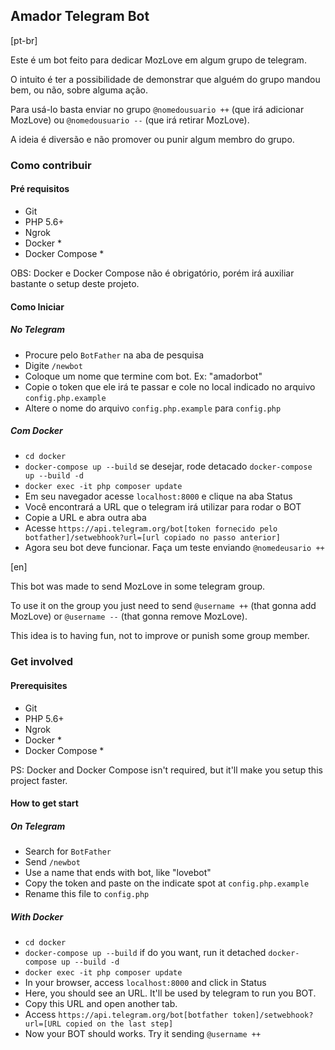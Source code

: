 ## Amador Telegram Bot

[pt-br]

Este é um bot feito para dedicar MozLove em algum grupo de telegram.

O intuito é ter a possibilidade de demonstrar que alguém do grupo mandou bem, ou não, sobre alguma ação.

Para usá-lo basta enviar no grupo `@nomedousuario ++` (que irá adicionar MozLove) ou `@nomedousuario --` (que irá retirar MozLove).

A ideia é diversão e não promover ou punir algum membro do grupo.

### Como contribuir

#### Pré requisitos

* Git
* PHP 5.6+
* Ngrok
* Docker *
* Docker Compose *

OBS: Docker e Docker Compose não é obrigatório, porém irá auxiliar bastante o setup deste projeto.

#### Como Iniciar

##### No Telegram

* Procure pelo `BotFather` na aba de pesquisa
* Digite `/newbot`
* Coloque um nome que termine com bot. Ex: "amadorbot"
* Copie o token que ele irá te passar e cole no local indicado no arquivo `config.php.example`
* Altere o nome do arquivo `config.php.example` para `config.php`

##### Com Docker

* `cd docker`
* `docker-compose up --build` se desejar, rode detacado `docker-compose up --build -d`
* `docker exec -it php composer update`
* Em seu navegador acesse `localhost:8000` e clique na aba Status
* Você encontrará a URL que o telegram irá utilizar para rodar o BOT
* Copie a URL e abra outra aba
* Acesse `https://api.telegram.org/bot[token fornecido pelo botfather]/setwebhook?url=[url copiado no passo anterior]`
* Agora seu bot deve funcionar. Faça um teste enviando `@nomedeusario ++`

[en]

This bot was made to send MozLove in some telegram group.

To use it on the group you just need to send `@username ++` (that gonna add MozLove) or `@username --` (that gonna remove MozLove).

This idea is to having fun, not to improve or punish some group member.

### Get involved

#### Prerequisites

* Git
* PHP 5.6+
* Ngrok
* Docker *
* Docker Compose *

PS: Docker and Docker Compose isn't required, but it'll make you setup this project faster.

#### How to get start

##### On Telegram

* Search for `BotFather`
* Send `/newbot`
* Use a name that ends with bot, like "lovebot"
* Copy the token and paste on the indicate spot at `config.php.example`
* Rename this file to `config.php`

##### With Docker

* `cd docker`
* `docker-compose up --build` if do you want, run it detached `docker-compose up --build -d`
* `docker exec -it php composer update`
* In your browser, access `localhost:8000` and click in Status
* Here, you should see an URL. It'll be used by telegram to run you BOT.
* Copy this URL and open another tab.
* Access `https://api.telegram.org/bot[botfather token]/setwebhook?url=[URL copied on the last step]`
* Now your BOT should works. Try it sending `@username ++`